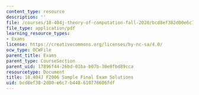 ```yaml
---
content_type: resource
description: ''
file: /courses/18-404j-theory-of-computation-fall-2020/bcd8ef382d00e6c7b448610776606fdf_MIT18_404f20_final_soln.pdf
file_type: application/pdf
learning_resource_types:
- Exams
license: https://creativecommons.org/licenses/by-nc-sa/4.0/
ocw_type: OCWFile
parent_title: Exams
parent_type: CourseSection
parent_uid: 17896f44-26bd-01ba-b07b-30e0fbd89cca
resourcetype: Document
title: 18.404J F2006 Sample Final Exam Solutions
uid: bcd8ef38-2d00-e6c7-b448-610776606fdf
---
```

